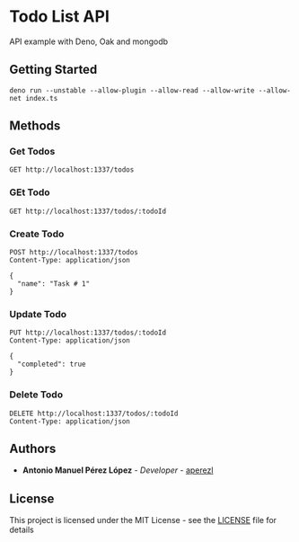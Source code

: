 # Todo List API 

API example with Deno, Oak and mongodb

## Getting Started

```
deno run --unstable --allow-plugin --allow-read --allow-write --allow-net index.ts
```


## Methods

### Get Todos
```
GET http://localhost:1337/todos
```

### GEt Todo
```
GET http://localhost:1337/todos/:todoId
```

### Create Todo
```
POST http://localhost:1337/todos
Content-Type: application/json

{
  "name": "Task # 1"
}
```

### Update Todo
```
PUT http://localhost:1337/todos/:todoId
Content-Type: application/json

{
  "completed": true
}
```

### Delete Todo
```
DELETE http://localhost:1337/todos/:todoId
Content-Type: application/json
```

## Authors
* **Antonio Manuel Pérez López** - *Developer* - [aperezl](https://github.com/aperezl)

## License

This project is licensed under the MIT License - see the [LICENSE](LICENSE) file for details